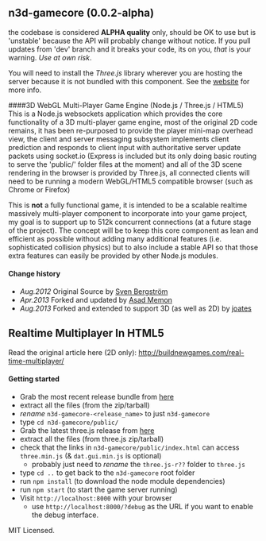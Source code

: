 ## n3d-gamecore (0.0.2-alpha)

the codebase is considered **ALPHA quality** only, should be OK to use but is 'unstable' because the API will probably change without notice. If you pull updates from 'dev' branch and it breaks your code, its on you, *that* is your warning. _Use at own risk_.

You will need to install the *Three.js* library wherever you are hosting the server because it is not bundled with this component. See the [website](http://threejs.org) for more info.


####3D WebGL Multi-Player Game Engine (Node.js / Three.js / HTML5)
This is a Node.js websockets application which provides the core functionality of a 3D multi-player game engine, most of  the original 2D code remains, it has been re-purposed to provide the player mini-map overhead view, the client and server messaging subsystem implements client prediction and responds to client input with authoritative server update packets using socket.io (Express is included but its only doing basic routing to serve the 'public/' folder files at the moment) and all of the 3D scene rendering in the browser is provided by Three.js, all connected clients will need to be running a modern WebGL/HTML5 compatible browser (such as Chrome or Firefox)

This is **not** a fully functional game, it is intended to be a scalable realtime massively multi-player component to incorporate into your game project, my goal is to support up to 512k concurrent connections (at a future stage of the project). The concept will be to keep this core component as lean and efficient as possible without adding many additional features (i.e. sophisticated collision physics) but to also include a stable API so that those extra features can easily be provided by other Node.js modules.


#### Change history
* _Aug.2012_  Original Source by [Sven Bergström](https://github.com/underscorediscovery)
* _Apr.2013_  Forked and updated by [Asad Memon](https://github.com/asadlionpk)
* _Aug.2013_  Forked and extended to support 3D (as well as 2D) by [joates](https://github.com/joates)


## Realtime Multiplayer In HTML5

Read the original article here (2D only): 
http://buildnewgames.com/real-time-multiplayer/

#### Getting started
* Grab the most recent release bundle from [here](https://github.com/joates/n3d-gamecore/releases)
* extract all the files (from the zip/tarball)
* _rename_ `n3d-gamecore-<release_name>` to just `n3d-gamecore`
* type `cd n3d-gamecore/public/`
* Grab the latest three.js release from [here](https://github.com/mrdoob/three.js/releases)
* extract all the files (from three.js zip/tarball)
* check that the links in `n3d-gamecore/public/index.html` can access `three.min.js` (& `dat.gui.min.js` is optional)
  * probably just need to _rename_ the `three.js-r??` folder to `three.js`
* type `cd ..` to get back to the `n3d-gamecore` root folder
* run `npm install` (to download the node module dependencies)
* run `npm start` (to start the game server running)
* Visit `http://localhost:8000` with your browser
  * use `http://localhost:8000/?debug` as the URL if you want to enable the debug interface.


MIT Licensed.
